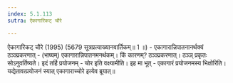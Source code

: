 ```yaml
---
index: 5.1.113
sutra: ऐकागारिकट् चौरे

---
```

ऐकागारिकट् चौरे (1995) (5679 सूत्रप्रत्याख्यानवार्तिकम्॥ 1 ॥) - एकागारान्निपातनानर्थक्यं ठञ्ञ्प्रकरणात् - (भाष्यम्) एकागारान्निपातनमनर्थकम्। किं कारणम्? ठञ्ञ्प्रकरणात्। ठञ्ञ् प्रकृतः सोऽनुवर्तिष्यते। इदं तर्हि प्रयोजनम् - चोर इति वक्ष्यामीति। इह मा भूत् - एकागारं प्रयोजनमस्य भिक्षोरिति। यद्येतावत्प्रयोजनं स्यात् एकागाराच्चोरे इत्येव ब्रूयात्॥